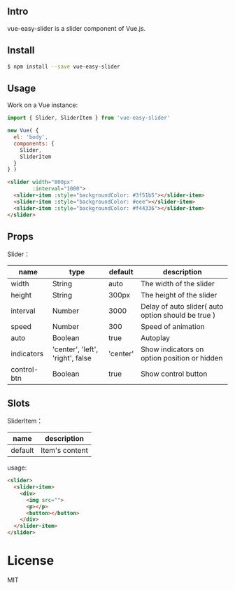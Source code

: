 ## Intro

vue-easy-slider is a slider component of Vue.js.

## Install

```bash
$ npm install --save vue-easy-slider
```

## Usage

Work on a Vue instance:

```JavaScript
import { Slider, SliderItem } from 'vue-easy-slider'

new Vue( {
  el: 'body',
  components: {
    Slider,
    SliderItem
  }
} )
```

```HTML
<slider width="800px"
        :interval="1000">
  <slider-item :style="backgroundColor: #3f51b5"></slider-item>
  <slider-item :style="backgroundColor: #eee"></slider-item>
  <slider-item :style="backgroundColor: #f44336"></slider-item>
</slider>
```

## Props

Slider：

<table>
  <thead>
  <tr>
    <th>name</th>
    <th>type</th>
    <th>default</th>
    <th>description</th>
  </tr>
  </thead>
  <tbody>
    <tr>
      <td>width</td>
      <td>String</td>
      <td>auto</td>
      <td>The width of the slider</td>
    </tr>
    <tr>
      <td>height</td>
      <td>String</td>
      <td>300px</td>
      <td>The height of the slider</td>
    </tr>
    <tr>
      <td>interval</td>
      <td>Number</td>
      <td>3000</td>
      <td>Delay of auto slider( auto option should be true )</td>
    </tr>
    <tr>
      <td>speed</td>
      <td>Number</td>
      <td>300</td>
      <td>Speed of animation</td>
    </tr>
    <tr>
      <td>auto</td>
      <td>Boolean</td>
      <td>true</td>
      <td>Autoplay</td>
    </tr>
    <tr>
      <td>indicators</td>
      <td>'center', 'left', 'right', false</td>
      <td>'center'</td>
      <td>Show indicators on option position or hidden</td>
    </tr>
    <tr>
      <td>control-btn</td>
      <td>Boolean</td>
      <td>true</td>
      <td>Show control button</td>
    </tr>
  </tbody>
</table>

## Slots

SliderItem：

<table>
  <thead>
  <tr>
    <th>name</th>
    <th>description</th>
  </tr>
  </thead>
  <tbody>
    <tr>
      <td>default</td>
      <td>Item's content</td>
    </tr>
  </tbody>
</table>

usage:
```HTML
<slider>
  <slider-item>
    <div>
      <img src="">
      <p></p>
      <button></button>
    </div>
  </slider-item>
</slider>
```

# License
MIT
